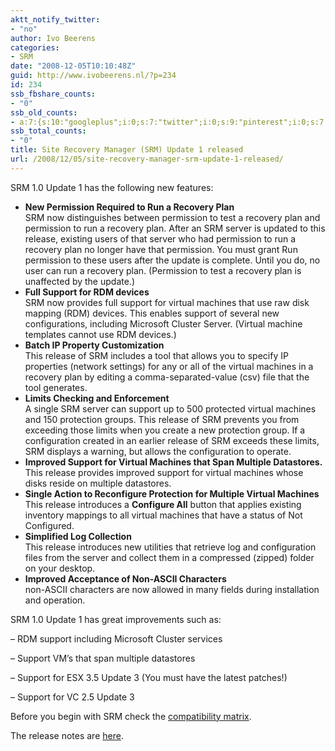 ```yaml
---
aktt_notify_twitter:
- "no"
author: Ivo Beerens
categories:
- SRM
date: "2008-12-05T10:10:48Z"
guid: http://www.ivobeerens.nl/?p=234
id: 234
ssb_fbshare_counts:
- "0"
ssb_old_counts:
- a:7:{s:10:"googleplus";i:0;s:7:"twitter";i:0;s:9:"pinterest";i:0;s:7:"fbshare";i:0;s:8:"linkedin";i:0;s:6:"reddit";i:0;s:6:"tumblr";i:0;}
ssb_total_counts:
- "0"
title: Site Recovery Manager (SRM) Update 1 released
url: /2008/12/05/site-recovery-manager-srm-update-1-released/
---
```


SRM 1.0 Update 1 has the following new features:

- **New Permission Required to Run a Recovery Plan**  
    SRM now distinguishes between permission to test a recovery plan and permission to run a recovery plan. After an SRM server is updated to this release, existing users of that server who had permission to run a recovery plan no longer have that permission. You must grant Run permission to these users after the update is complete. Until you do, no user can run a recovery plan. (Permission to test a recovery plan is unaffected by the update.)
- **Full Support for RDM devices**  
    SRM now provides full support for virtual machines that use raw disk mapping (RDM) devices. This enables support of several new configurations, including Microsoft Cluster Server. (Virtual machine templates cannot use RDM devices.)
- **Batch IP Property Customization**  
    This release of SRM includes a tool that allows you to specify IP properties (network settings) for any or all of the virtual machines in a recovery plan by editing a comma-separated-value (csv) file that the tool generates.
- **Limits Checking and Enforcement**  
    A single SRM server can support up to 500 protected virtual machines and 150 protection groups. This release of SRM prevents you from exceeding those limits when you create a new protection group. If a configuration created in an earlier release of SRM exceeds these limits, SRM displays a warning, but allows the configuration to operate.
- **Improved Support for Virtual Machines that Span Multiple Datastores.**  
    This release provides improved support for virtual machines whose disks reside on multiple datastores.
- **Single Action to Reconfigure Protection for Multiple Virtual Machines**   
    This release introduces a **Configure All** button that applies existing inventory mappings to all virtual machines that have a status of Not Configured.
- **Simplified Log Collection**  
    This release introduces new utilities that retrieve log and configuration files from the server and collect them in a compressed (zipped) folder on your desktop.
- **Improved Acceptance of Non-ASCII Characters**  
    non-ASCII characters are now allowed in many fields during installation and operation.


SRM 1.0 Update 1 has great improvements such as:

– RDM support including Microsoft Cluster services

– Support VM’s that span multiple datastores

– Support for ESX 3.5 Update 3 (You must have the latest patches!)

– Support for VC 2.5 Update 3

Before you begin with SRM check the [compatibility matrix](http://www.vmware.com/pdf/srm_10_compat_matrix.pdf).

The release notes are [here](http://www.vmware.com/support/srm/srm_10_releasenotes.html).
